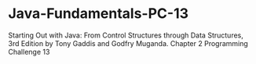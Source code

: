 # Java-Fundamentals-PC-13
Starting Out with Java: From Control Structures through Data Structures, 3rd Edition by Tony Gaddis and Godfry Muganda.  Chapter 2 Programming Challenge 13
